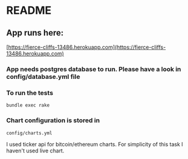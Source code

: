 # README

## App runs here:
[https://fierce-cliffs-13486.herokuapp.com](https://fierce-cliffs-13486.herokuapp.com)

### App needs postgres database to run. Please have a look in config/database.yml file

### To run the tests
``` bundle exec rake ``` 

### Chart configuration is stored in 
` config/charts.yml ` 

I used ticker api for bitcoin/ethereum charts. For simplicity of this task I haven't used live chart. 